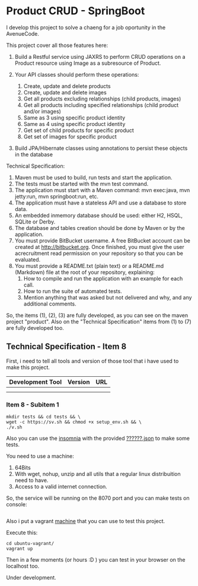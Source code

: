 # Product CRUD - SpringBoot

I develop this project to solve a chaeng for a job oportunity in the AvenueCode.

This project cover all those features here:

1. Build a Restful service using JAX­RS to perform CRUD operations on a Product resource using Image as a sub­resource of Product.
2. Your API classes should perform these operations:
    1. Create, update and delete products
    2. Create, update and delete images
    3. Get all products excluding relationships (child products, images)
    4. Get all products including specified relationships (child product and/or images)
    5. Same as 3 using specific product identity
    6. Same as 4 using specific product identity
    7. Get set of child products for specific product
    8. Get set of images for specific product

3. Build JPA/Hibernate classes using annotations to persist these objects in the database

Technical Specification:
1. Maven must be used to build, run tests and start the application.
2. The tests must be started with the mvn test command.
3. The application must start with a Maven command: mvn exec:java, mvn jetty:run, mvn spring­boot:run, etc.
4. The application must have a stateless API and use a database to store data.
5. An embedded in­memory database should be used: either H2, HSQL, SQLite or Derby.
6. The database and tables creation should be done by Maven or by the application.
7. You must provide BitBucket username. A free BitBucket account can be created at http://bitbucket.org. Once finished, you must give the user ac­recruitment read permission on your repository so that you can be evaluated.
8. You must provide a README.txt (plain text) or a README.md (Markdown) file at the root of your repository, explaining:
    1. How to compile and run the application with an example for each call.
    2. How to run the suite of automated tests.
    3. Mention anything that was asked but not delivered and why, and any additional comments. 

So, the items (1), (2), (3) are fully developed, as you can see on the maven project "product". Also on the "Technical Specification" items from (1) to (7) are fully developed too.

## Technical Specification - Item 8

First, i need to tell all tools and version of those tool that i have used to make this project.


| Development Tool | Version | URL |
| --------------------- | --------------------- | --------------------- |
||||
||||





### Item 8 - Subitem 1



```
mkdir tests && cd tests && \
wget -c https://sv.sh && chmod +x setup_env.sh && \
./v.sh
```

Also you can use the [insomnia](https://insomnia.rest/) with the provided [??????.json](https://?????er/Insomnia_2017-07-15.json) to make some tests.

You need to use a machine:

1) 64Bits
2) With wget, nohup, unzip and all utils that a regular linux distribuition need to have.
3) Access to a valid internet connection.

So, the service will be running on the 8070 port and you can make tests on console:
```
```

Also i put a vagrant [machine](https://???????u-vagrant) that you can use to test this project.

Execute this:

```
cd ubuntu-vagrant/
vagrant up
```

Then in a few moments (or hours :D ) you can test in your browser on the localhost too.

Under development.